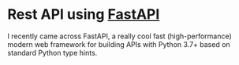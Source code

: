 

# Rest API using [FastAPI](https://fastapi.tiangolo.com/)

I recently came across FastAPI, a really cool fast (high-performance) modern  web framework for building APIs with Python 3.7+ based on standard Python type hints.

